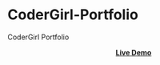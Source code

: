 # CoderGirl-Portfolio
CoderGirl Portfolio

<div align = 'center'>
<a href="https://adnan-bhaldar.github.io/CoderGirl-Portfolio/"><strong>Live Demo</strong></a>
</div>
